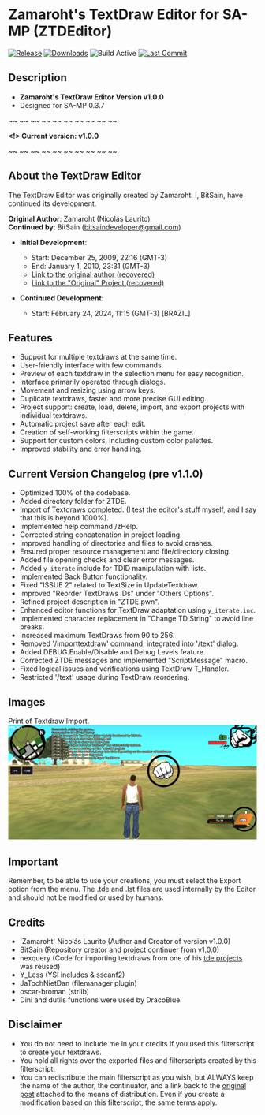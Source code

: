 # Zamaroht's TextDraw Editor for SA-MP (ZTDEditor)

[![Release](https://img.shields.io/github/v/release/BitSain/ZTDEditor-SAMP?logo=github)](https://github.com/BitSain/ZTDEditor-SAMP/releases)
[![Downloads](https://img.shields.io/github/downloads/BitSain/ZTDEditor-SAMP/total?logo=github)](https://github.com/BitSain/ZTDEditor-SAMP/releases)
![Build Active](https://img.shields.io/badge/build-active-brightgreen?logo=github)
[![Last Commit](https://img.shields.io/github/last-commit/BitSain/ZTDEditor-SAMP?logo=github)](https://github.com/BitSain/ZTDEditor-SAMP/commits/master)

## Description
- **Zamaroht's TextDraw Editor Version v1.0.0**
- Designed for SA-MP 0.3.7

~~ ~~ ~~ ~~ ~~ ~~ ~~ ~~ ~~ ~~

**<!> Current version: v1.0.0**

~~ ~~ ~~ ~~ ~~ ~~ ~~ ~~ ~~ ~~

## About the TextDraw Editor

The TextDraw Editor was originally created by Zamaroht. I, BitSain, have continued its development.

**Original Author**: Zamaroht (Nicolás Laurito)  
**Continued by**: BitSain (bitsaindeveloper@gmail.com)

- **Initial Development**:
  - Start: December 25, 2009, 22:16 (GMT-3)
  - End: January 1, 2010, 23:31 (GMT-3)
  - [Link to the original author (recovered)](https://sampforum.blast.hk/member.php?action=profile&uid=5955)
  - [Link to the "Original" Project (recovered)](https://sampforum.blast.hk/showthread.php?tid=117851&highlight=Zamaroht%27s)

- **Continued Development**:
  - Start: February 24, 2024, 11:15 (GMT-3) [BRAZIL]

## Features
- Support for multiple textdraws at the same time.
- User-friendly interface with few commands.
- Preview of each textdraw in the selection menu for easy recognition.
- Interface primarily operated through dialogs.
- Movement and resizing using arrow keys.
- Duplicate textdraws, faster and more precise GUI editing.
- Project support: create, load, delete, import, and export projects with individual textdraws.
- Automatic project save after each edit.
- Creation of self-working filterscripts within the game.
- Support for custom colors, including custom color palettes.
- Improved stability and error handling.

## Current Version Changelog (pre v1.1.0)
- Optimized 100% of the codebase.
- Added directory folder for ZTDE.
- Import of Textdraws completed. (I test the editor's stuff myself, and I say that this is beyond 1000%).
- Implemented help command /zHelp.
- Corrected string concatenation in project loading.
- Improved handling of directories and files to avoid crashes.
- Ensured proper resource management and file/directory closing.
- Added file opening checks and clear error messages.
- Added `y_iterate` include for TDID manipulation with lists.
- Implemented Back Button functionality.
- Fixed "ISSUE 2" related to TextSize in UpdateTextdraw.
- Improved "Reorder TextDraws IDs" under "Others Options".
- Refined project description in "ZTDE.pwn".
- Enhanced editor functions for TextDraw adaptation using `y_iterate.inc`.
- Implemented character replacement in "Change TD String" to avoid line breaks.
- Increased maximum TextDraws from 90 to 256.
- Removed '/importtextdraw' command, integrated into '/text' dialog.
- Added DEBUG Enable/Disable and Debug Levels feature.
- Corrected ZTDE messages and implemented "ScriptMessage" macro.
- Fixed logical issues and verifications using TextDraw T_Handler.
- Restricted '/text' usage during TextDraw reordering.

## Images
Print of Textdraw Import.
![Textdraw Import](https://github.com/BitSain/ZTDEditor-SAMP/blob/main/images/Screenshot_20240611-102435.png)

## Important
Remember, to be able to use your creations, you must select the Export option from the menu. The .tde and .lst files are used internally by the Editor and should not be modified or used by humans.

## Credits
- 'Zamaroht' Nicolás Laurito (Author and Creator of version v1.0.0)
- BitSain (Repository creator and project continuer from v1.0.0)
- nexquery (Code for importing textdraws from one of his [tde projects](https://github.com/nexquery/samp-textdraw-editor) was reused)
- Y_Less (YSI includes & sscanf2)
- JaTochNietDan (filemanager plugin)
- oscar-broman (strlib)
- Dini and dutils functions were used by DracoBlue.

## Disclaimer
- You do not need to include me in your credits if you used this filterscript to create your textdraws.
- You hold all rights over the exported files and filterscripts created by this filterscript.
- You can redistribute the main filterscript as you wish, but ALWAYS keep the name of the author, the continuator, and a link back to the [original post](https://portalsamp.com/showthread.php?tid=4754) attached to the means of distribution. Even if you create a modification based on this filterscript, the same terms apply.
